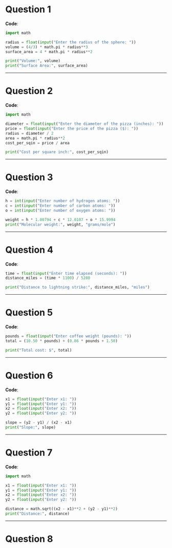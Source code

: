 # **Question 1**
**Code**:
```python
import math

radius = float(input("Enter the radius of the sphere: "))
volume = (4/3) * math.pi * radius**3
surface_area = 4 * math.pi * radius**2

print("Volume:", volume)
print("Surface Area:", surface_area)
```

---

# **Question 2**
**Code**:
```python
import math

diameter = float(input("Enter the diameter of the pizza (inches): "))
price = float(input("Enter the price of the pizza ($): "))
radius = diameter / 2
area = math.pi * radius**2
cost_per_sqin = price / area

print("Cost per square inch:", cost_per_sqin)
```

---

# **Question 3**
**Code**:
```python
h = int(input("Enter number of hydrogen atoms: "))
c = int(input("Enter number of carbon atoms: "))
o = int(input("Enter number of oxygen atoms: "))

weight = h * 1.00794 + c * 12.0107 + o * 15.9994
print("Molecular weight:", weight, "grams/mole")
```

---

# **Question 4**
**Code**:
```python
time = float(input("Enter time elapsed (seconds): "))
distance_miles = (time * 1100) / 5280

print("Distance to lightning strike:", distance_miles, "miles")
```

---

# **Question 5**
**Code**:
```python
pounds = float(input("Enter coffee weight (pounds): "))
total = (10.50 * pounds) + (0.86 * pounds + 1.50)

print("Total cost: $", total)
```

---

# **Question 6**
**Code**:
```python
x1 = float(input("Enter x1: "))
y1 = float(input("Enter y1: "))
x2 = float(input("Enter x2: "))
y2 = float(input("Enter y2: "))

slope = (y2 - y1) / (x2 - x1)
print("Slope:", slope)
```

---

# **Question 7**
**Code**:
```python
import math

x1 = float(input("Enter x1: "))
y1 = float(input("Enter y1: "))
x2 = float(input("Enter x2: "))
y2 = float(input("Enter y2: "))

distance = math.sqrt((x2 - x1)**2 + (y2 - y1)**2)
print("Distance:", distance)
```

---

# **Question 8**
